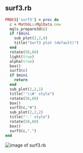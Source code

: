 
## surf3.rb

```ruby
PROCS['surf3'] = proc do
  c = MathGL::MglData.new
  mgls_prepare3d(c)
  if !$mini
    sub_plot(2,2,0)
    title("Surf3 plot (default)")
  end
  rotate(50,60)
  light(true)
  alpha(true)
  box()
  surf3(c)
  if $mini
    return
  end
  sub_plot(2,2,1)
  title("'\\#' style")
  rotate(50,60)
  box()
  surf3(c,"#")
  sub_plot(2,2,2)
  title("'.' style")
  rotate(50,60)
  box()
  surf3(c,".")
end


```
![image of surf3.rb](https://raw.github.com/masa16/ruby-mathgl-sample/master/samples/surf3/surf3.png)
